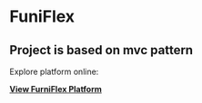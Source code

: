 # FuniFlex

<h2>Project is based on mvc pattern</h2>

Explore platform online:

**[View FurniFlex Platform](http://modulibuletinet.kesug.com/)** 

